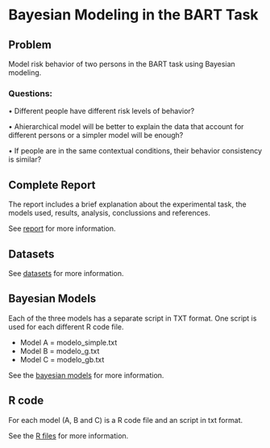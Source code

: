 # Bayesian Modeling in the BART Task

 ## Problem
 Model risk behavior of two persons in the BART task using Bayesian modeling.
 
 ### Questions:
 • Different people have different risk levels of behavior?
 
 • Ahierarchical model will be better to explain the data that account for different persons or a simpler
 model will be enough?
 
 • If people are in the same contextual conditions, their behavior consistency is similar?


 ## Complete Report
 The report includes a brief explanation about the experimental task, the models used, results, analysis, conclussions and references. 
 
 See [report](Report.pdf) for more information.

  ## Datasets
 See [datasets](./Datasets) for more information.

 ## Bayesian Models
Each of the three models has a separate script in TXT format. One script is used for each different R code file.

- Model A = modelo_simple.txt
- Model B = modelo_g.txt
- Model C = modelo_gb.txt
 
 See the [bayesian models](./Bayesian_Models) for more information.

 ## R code
For each model (A, B and C) is a R code file and an script in txt format.

See the [R files](./R_code) for more information.

 
 
